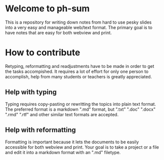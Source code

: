 # Welcome to ph-sum

This is a repository for writing down notes from hard to use pesky slides into a very easy and manageable web/text format.
The primary goal is to have notes that are easy for both webview and print.

# How to contribute

Retyping, reformatting and readjustments have to be made in order to get the tasks accompished.
It requires a lot of effort for only one person to accomplish, help from many students or teachers is greatly appreciated.

## Help with typing

Typing requires copy-pasting or rewritting the topics into plain text format.
The preferred format is a markdown ".md" format, but ".txt" ".doc" ".docx" ".rmd" ".rtf" and other similar text formats are accepted.

## Help with reformatting

Formatting is important because it lets the documents to be easily accessible for both webview and print. Your goal is to take a project or a file and edit it into a markdown format with an ".md" filetype.

